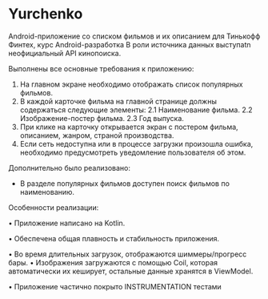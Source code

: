 # Yurchenko

Android-приложение со списком фильмов и их описанием для Тинькофф Финтех, курс Android-разработка
В роли источника данных выступаtn неофициальный API кинопоиска.

Выполнены все основные требования к приложению: 
1. На главном экране необходимо отображать список популярных фильмов.
2. В каждой карточке фильма на главной странице должны содержаться следующие элементы:
2.1 Наименование фильма.
2.2 Изображение-постер фильма.
2.3 Год выпуска.
3. При клике на карточку открывается экран с постером фильма, описанием, жанром, страной 
производства.
4. Если сеть недоступна или в процессе загрузки произошла ошибка, необходимо предусмотреть 
уведомление пользователя об этом.

Дополнительно было реализовано:
- В разделе популярных фильмов доступен поиск фильмов по наименованию.

Особенности реализации:

• Приложение написано на Kotlin.

• Обеспечена общая плавность и стабильность приложения.

• Во время длительных загрузок, отображаются шиммеры/прогресс бары.
• Изображения загружаются с помощью Coil, которая автоматически их кеширует, 
остальные данные хранятся в ViewModel.

• Приложение частично покрыто INSTRUMENTATION тестами
